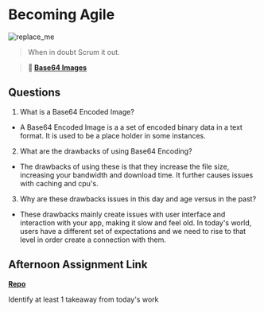 # Becoming Agile

![replace_me](https://codeworks.blob.core.windows.net/public/assets/img/illustrations/placeholder.svg)

> When in doubt Scrum it out.

> **📖 [Base64 Images](https://codeworksacademy.com/fs-student-guide/resources/wk8-9/06-Base64)**

## Questions

1. What is a Base64 Encoded Image?

- A Base64 Encoded Image is a a set of encoded binary data in a text format. It is used to be a place holder in some instances.

2. What are the drawbacks of using Base64 Encoding?

- The drawbacks of using these is that they increase the file size, increasing your bandwidth and download time. It further causes issues with caching and cpu's.

3. Why are these drawbacks issues in this day and age versus in the past?

- These drawbacks mainly create issues with user interface and interaction with your app, making it slow and feel old. In today's world, users have a different set of expectations and we need to rise to that level in order create a connection with them.

## Afternoon Assignment Link

**[Repo](https://github.com/Jakeepaulin/<ASSIGNMENT_REPO>)**

Identify at least 1 takeaway from today's work
